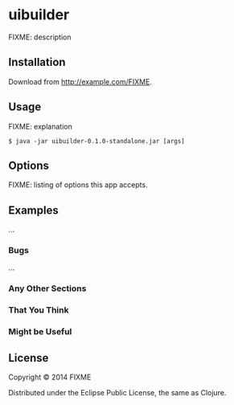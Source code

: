 # uibuilder

FIXME: description

## Installation

Download from http://example.com/FIXME.

## Usage

FIXME: explanation

    $ java -jar uibuilder-0.1.0-standalone.jar [args]

## Options

FIXME: listing of options this app accepts.

## Examples

...

### Bugs

...

### Any Other Sections
### That You Think
### Might be Useful

## License

Copyright © 2014 FIXME

Distributed under the Eclipse Public License, the same as Clojure.
